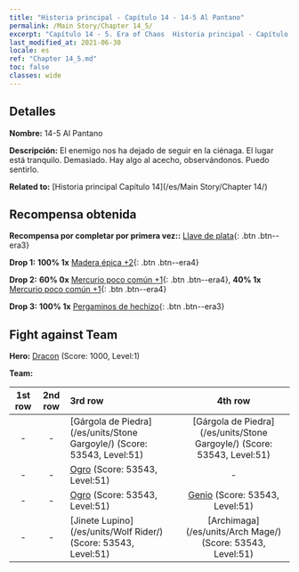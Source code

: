 ```yaml
---
title: "Historia principal - Capítulo 14 - 14-5 Al Pantano"
permalink: /Main Story/Chapter 14_5/
excerpt: "Capítulo 14 - 5. Era of Chaos  Historia principal - Capítulo 14_5. 14-5 Al Pantano"
last_modified_at: 2021-06-30
locale: es
ref: "Chapter 14_5.md"
toc: false
classes: wide
---
```


## Detalles

 **Nombre:** 14-5 Al Pantano

 **Descripción:** El enemigo nos ha dejado de seguir en la ciénaga. El lugar está tranquilo. Demasiado. Hay algo al acecho, observándonos. Puedo sentirlo.

 **Related to:** [Historia principal Capítulo 14](/es/Main Story/Chapter 14/)

## Recompensa obtenida

 **Recompensa por completar por primera vez::** [Llave de plata](/ItemsES/con_693/){: .btn .btn--era3}

 **Drop 1:** **100% 1x** [Madera épica +2](/ItemsES/mat_48/){: .btn .btn--era4}

 **Drop 2:** **60% 0x** [Mercurio poco común +1](/ItemsES/mat_42/){: .btn .btn--era4}, **40% 1x** [Mercurio poco común +1](/ItemsES/mat_42/){: .btn .btn--era4}

 **Drop 3:** **100% 1x** [Pergaminos de hechizo](/ItemsES/con_694/){: .btn .btn--era3}


## Fight against Team
 **Hero:** [Dracon](/es/heroes/Dracon/) (Score: 1000, Level:1)

 **Team:**


  | 1st row | 2nd row | 3rd row | 4th row |
  |:----:|:----:|:----|:----:|
  | - | - | [Gárgola de Piedra](/es/units/Stone Gargoyle/) (Score: 53543, Level:51)  | [Gárgola de Piedra](/es/units/Stone Gargoyle/) (Score: 53543, Level:51)  |
  | - | - | [Ogro](/es/units/Ogre/) (Score: 53543, Level:51)  | - |
  | - | - | [Ogro](/es/units/Ogre/) (Score: 53543, Level:51)  | [Genio](/es/units/Genie/) (Score: 53543, Level:51)  |
  | - | - | [Jinete Lupino](/es/units/Wolf Rider/) (Score: 53543, Level:51)  | [Archimaga](/es/units/Arch Mage/) (Score: 53543, Level:51)  |


